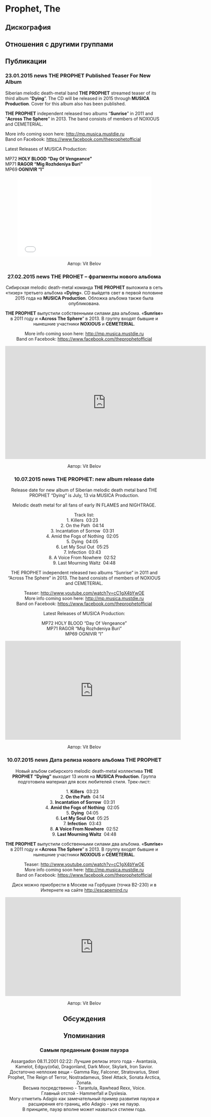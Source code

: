 # Prophet, The



## Дискография


## Отношения с другими группами


## Публикации

### 23.01.2015 news THE PROPHET Published Teaser For New Album

<P>Siberian melodic death-metal band <STRONG>THE PROPHET</STRONG> streamed teaser of its third album “<STRONG>Dying</STRONG>”. The CD will be released in 2015 through<STRONG> MUSICA Production</STRONG>. Cover for this album also has been published.</P>
<P><STRONG>THE PROPHET</STRONG> independent released two albums “<STRONG>Sunrise</STRONG>” in 2011 and “<STRONG>Across The Sphere</STRONG>” in 2013. The band consists of members of NOXIOUS and CEMETERIAL. </P>
<P>More info coming soon here: <A href="http://mp.musica.mustdie.ru/">http://mp.musica.mustdie.ru</A><BR>Band on Facebook: <A href="https://www.facebook.com/theprophetofficial">https://www.facebook.com/theprophetofficial</A></P>
<P>Latest Releases of MUSICA Production:</P>
<P>MP72 <STRONG>HOLY BLOOD “Day Of Vengeance”<BR></STRONG>MP71 <STRONG>RAGOR “Mig Rozhdeniya Buri”</STRONG><BR>MP69<STRONG> OGNIVIR “I”</STRONG></P>
<P><center><iframe width="427" height="255" src="//www.youtube.com/embed/cC1gX4bYwOE" frameborder="0" allowfullscreen></iframe></P>
Автор: Vit Belov

### 27.02.2015 news THE PROHET – фрагменты нового альбома

<P>Сибирская melodic death-metal команда <STRONG>THE PROPHET</STRONG> выложила в сеть «тизер» третьего альбома «<STRONG>Dying</STRONG>». CD выйдетв свет в первой половине 2015 года на <STRONG>MUSICA Production</STRONG>. Обложка альбома также была опубликована.</P>
<P><STRONG>THE PROPHET</STRONG> выпустили собственными силами два альбома. «<STRONG>Sunrise</STRONG>» в 2011 году и «<STRONG>Across The Sphere</STRONG>” в 2013. В группу входят бывшие и нынешние участники <STRONG>NOXIOUS</STRONG> и <STRONG>CEMETERIAL</STRONG>.</P>
<P>More info coming soon here: <A href="http://mp.musica.mustdie.ru/">http://mp.musica.mustdie.ru</A><BR>Band on Facebook: <A href="https://www.facebook.com/theprophetofficial">https://www.facebook.com/theprophetofficial</A></P>
<P>
<CENTER><IFRAME height=360 src="https://www.youtube.com/embed/cC1gX4bYwOE?feature=player_embedded" frameBorder=0 width=640 allowfullscreen></IFRAME>
<P></P></CENTER>
Автор: Vit Belov

### 10.07.2015 news THE PROPHET:  new album release date

<P>Release date for new album of Siberian melodic death metal band THE PROPHET “Dying” is July, 13 via MUSICA Production. </P>
<P>Melodic death metal for all fans of early IN FLAMES and NIGHTRAGE. </P>
<P>Track list:<BR>1. Killers&nbsp; 03:23&nbsp;&nbsp;&nbsp; <BR>2. On the Path&nbsp; 04:14&nbsp;&nbsp;&nbsp; <BR>3. Incantation of Sorrow&nbsp; 03:31&nbsp;&nbsp;&nbsp; <BR>4. Amid the Fogs of Nothing&nbsp; 02:05&nbsp;&nbsp;&nbsp; <BR>5. Dying&nbsp; 04:05&nbsp;&nbsp;&nbsp; <BR>6. Let My Soul Out&nbsp; 05:25&nbsp;&nbsp;&nbsp; <BR>7. Infection&nbsp; 03:43&nbsp;&nbsp;&nbsp; <BR>8. A Voice From Nowhere&nbsp; 02:52&nbsp;&nbsp;&nbsp; <BR>9. Last Mourning Waltz&nbsp; 04:48</P>
<P>THE PROPHET independent released two albums “Sunrise” in 2011 and “Across The Sphere” in 2013. The band consists of members of NOXIOUS and CEMETERIAL. </P>
<P>Teaser: <A href="http://www.youtube.com/watch?v=cC1gX4bYwOE">http://www.youtube.com/watch?v=cC1gX4bYwOE</A><BR>More info coming soon here: <A href="http://mp.musica.mustdie.ru/">http://mp.musica.mustdie.ru</A><BR>Band on Facebook: <A href="https://www.facebook.com/theprophetofficial">https://www.facebook.com/theprophetofficial</A></P>
<P>Latest Releases of MUSICA Production:</P>
<P>MP72 HOLY BLOOD “Day Of Vengeance”<BR>MP71 RAGOR “Mig Rozhdeniya Buri”<BR>MP69 OGNIVIR “I”</P>
<P>
<CENTER><IFRAME height=315 src="https://www.youtube.com/embed/cC1gX4bYwOE" frameBorder=0 width=560 allowfullscreen></IFRAME>
<P></P></CENTER>
Автор: Vit Belov

### 10.07.2015 news Дата релиза нового альбома THE PROPHET

<P>Новый альбом сибирского melodic death-metal коллектива <STRONG>THE PROPHET “Dying”</STRONG> выходит 13 июля на <STRONG>MUSICA Production</STRONG>. Группа подготовила материал для всех любителей стиля. Трек-лист:</P>
<P>1. <STRONG>Killers</STRONG>&nbsp; 03:23&nbsp;&nbsp;&nbsp; <BR>2. <STRONG>On the Path</STRONG>&nbsp; 04:14&nbsp;&nbsp;&nbsp; <BR>3. <STRONG>Incantation of Sorrow</STRONG>&nbsp; 03:31&nbsp;&nbsp;&nbsp; <BR>4. <STRONG>Amid the Fogs of Nothing</STRONG>&nbsp; 02:05&nbsp;&nbsp;&nbsp; <BR>5. <STRONG>Dying</STRONG>&nbsp; 04:05&nbsp;&nbsp;&nbsp; <BR>6.<STRONG> Let My Soul Out</STRONG>&nbsp; 05:25&nbsp;&nbsp;&nbsp; <BR>7.<STRONG> Infection</STRONG>&nbsp; 03:43&nbsp;&nbsp;&nbsp; <BR>8. <STRONG>A Voice From Nowhere</STRONG>&nbsp; 02:52<BR>9. <STRONG>Last Mourning Waltz</STRONG>&nbsp; 04:48</P>
<P><STRONG>THE PROPHET</STRONG> выпустили собственными силами два альбома. «<STRONG>Sunrise</STRONG>» в 2011 году и «<STRONG>Across The Sphere</STRONG>” в 2013. В группу входят бывшие и нынешние участники <STRONG>NOXIOUS</STRONG> и <STRONG>CEMETERIAL</STRONG>.</P>
<P>Teaser: <A href="http://www.youtube.com/watch?v=cC1gX4bYwOE">http://www.youtube.com/watch?v=cC1gX4bYwOE</A><BR>More info coming soon here: <A href="http://mp.musica.mustdie.ru/">http://mp.musica.mustdie.ru</A><BR>Band on Facebook: <A href="https://www.facebook.com/theprophetofficial">https://www.facebook.com/theprophetofficial</A></P>
<P>Диск можно приобрести в Москве на Горбушке (точка B2-230) и в Интернете на сайте <A href="http://escapemind.ru/">http://escapemind.ru</A></P>
<P>
<CENTER><IFRAME height=315 src="https://www.youtube.com/embed/cC1gX4bYwOE" frameBorder=0 width=560 allowfullscreen></IFRAME>
<P></P></CENTER>
Автор: Vit Belov


## Обсуждения


## Упоминания

### Самым преданным фэнам пауэра

Assargadon 08.11.2001 02:22:
 Лучшие релизы этого года - Avantasia, Kamelot, Edguy(оба), Dragonland, Dark Moor, Skylark, Iron Savior.<BR> Достаточно неплохие вещи - Gamma Ray, Falconer, Stratovarius, Steel Prophet, The Reign of Terror, Nostradameus, Steel Attack, Sonata Arctica, Zonata. <BR> Весьма посредственно - Tarantula, Rawhead Rexx, Voice.<BR> Главный отстой - Hammerfall  и  Dyslesia. <BR> Могу отметить Adagio как замечательный пример развития пауэра и расширения его границ, ибо Adagio - уже не пауэр. <BR> В принципе, пауэр вполне может назваться стилем года. 

